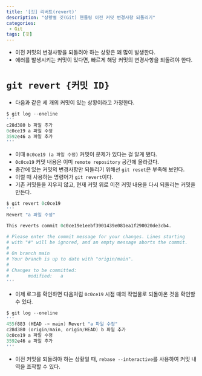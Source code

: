```yaml
---
title: '[깃] 리버트(revert)'
description: "상황별 깃(Git) 핸들링 이전 커밋 변경사항 되돌리기"
categories:
 - Git
tags: [깃]
---
```


- 이전 커밋의 변경사항을 되돌려야 하는 상황은 꽤 많이 발생한다.
- 에러를 발생시키는 커밋이 있다면, 빠르게 해당 커밋의 변경사항을 되돌려야 한다.

# `git revert {커밋 ID}`
- 다음과 같은 세 개의 커밋이 있는 상황이라고 가정한다.

```s
$ git log --oneline
'''
c28d380 b 파일 추가
0c0ce19 a 파일 수정
3592e46 a 파일 추가
'''
```

- 이때 `0c0ce19 (a 파일 수정)` 커밋이 문제가 있다는 걸 알게 됐다.
- `0c0ce19` 커밋 내용은 이미 `remote repository` 공간에 올라갔다.
- 중간에 있는 커밋의 변경사항만 되돌리기 위해선 `git reset`은 부족해 보인다.
- 이럴 때 사용하는 명령어가 `git revert`이다.
- 기존 커밋들을 지우지 않고, 현재 커밋 위로 이전 커밋 내용을 다시 되돌리는 커밋을 만든다.

```s
$ git revert 0c0ce19
'''
Revert "a 파일 수정"

This reverts commit 0c0ce19e1eebf3901439e081ea1f290020de3cb4.

# Please enter the commit message for your changes. Lines starting
# with "#" will be ignored, and an empty message aborts the commit.
#
# On branch main
# Your branch is up to date with "origin/main".
#
# Changes to be committed:
#       modified:   a
'''
```

- 이제 로그를 확인하면 다음처럼 `0c0ce19` 시점 때의 작업물로 되돌아온 것을 확인할 수 있다.

```s
$ git log --oneline
'''
455f883 (HEAD -> main) Revert "a 파일 수정"
c28d380 (origin/main, origin/HEAD) b 파일 추가
0c0ce19 a 파일 수정
3592e46 a 파일 추가
'''
```

- 이전 커밋을 되돌려야 하는 상황일 때, `rebase --interactive`를 사용하여 커밋 내역을 조작할 수 있다.